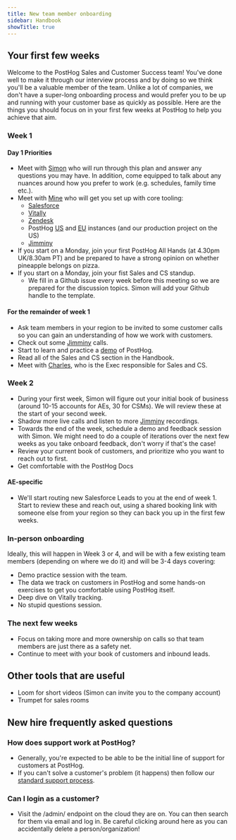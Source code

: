 ```yaml
---
title: New team member onboarding
sidebar: Handbook
showTitle: true
---
```


## Your first few weeks

Welcome to the PostHog Sales and Customer Success team!  You've done well to make it through our interview process and by 
doing so we think you'll be a valuable member of the team.  Unlike a lot of companies, we don't have a super-long onboarding 
process and would prefer you to be up and running with your customer base as quickly as possible.  Here are the things you 
should focus on in your first few weeks at PostHog to help you achieve that aim.

### Week 1

#### Day 1 Priorities

 - Meet with [Simon](/community/profiles/28895) who will run through this plan and answer any questions you may have.  In addition, come equipped to talk about any nuances around how you prefer to work (e.g. schedules, family time etc.).
 - Meet with [Mine](/community/profiles/29862) who will get you set up with core tooling:
   - [Salesforce](https://posthog.lightning.force.com/)
   - [Vitally](https://posthog.vitally-eu.io/)
   - [Zendesk](https://posthoghelp.zendesk.com/agent/dashboard)
   - PostHog [US](https://us.posthog.com/) and [EU](https://eu.posthog.com/) instances (and our production project on the US)
   - [Jimminy](https://app.jiminny.eu/dashboard)
 - If you start on a Monday, join your first PostHog All Hands (at 4.30pm UK/8.30am PT) and be prepared to have a strong opinion on whether pineapple belongs on pizza.
 - If you start on a Monday, join your fist Sales and CS standup.
   - We fill in a Github issue every week before this meeting so we are prepared for the discussion topics.  Simon will add your Github handle to the template.
#### For the remainder of week 1

 - Ask team members in your region to be invited to some customer calls so you can gain an understanding of how we work with customers.
 - Check out some [Jimminy](https://app.jiminny.eu/dashboard) calls.
 - Start to learn and practice a [demo](https://youtu.be/2jQco8hEvTI) of PostHog.
 - Read all of the Sales and CS section in the Handbook.
 - Meet with [Charles](/community/profiles/28625), who is the Exec responsible for Sales and CS.

### Week 2

- During your first week, Simon will figure out your initial book of business (around 10-15 accounts for AEs, 30 for CSMs).  We will review these at the start of your second week.
- Shadow more live calls and listen to more [Jimminy](https://app.jiminny.eu/dashboard) recordings.
- Towards the end of the week, schedule a demo and feedback session with Simon.  We might need to do a couple of iterations over the next few weeks as you take onboard feedback, don't worry if that's the case!
- Review your current book of customers, and prioritize who you want to reach out to first.
- Get comfortable with the PostHog Docs

#### AE-specific

- We'll start routing new Salesforce Leads to you at the end of week 1.  Start to review these and reach out, using a shared booking link with someone else from your region so they can back you up in the first few weeks.

### In-person onboarding

Ideally, this will happen in Week 3 or 4, and will be with a few existing team members (depending on where we do it) and will be 3-4 days covering:

- Demo practice session with the team.
- The data we track on customers in PostHog and some hands-on exercises to get you comfortable using PostHog itself.
- Deep dive on Vitally tracking.
- No stupid questions session.

### The next few weeks

- Focus on taking more and more ownership on calls so that team members are just there as a safety net.  
- Continue to meet with your book of customers and inbound leads.

## Other tools that are useful

- Loom for short videos (Simon can invite you to the company account)
- Trumpet for sales rooms

## New hire frequently asked questions

### How does support work at PostHog?

- Generally, you're expected to be able to be the initial line of support for customers at PostHog.
- If you can't solve a customer's problem (it happens) then follow our [standard support process](/handbook/support/customer-support).

### Can I login as a customer?

- Visit the /admin/ endpoint on the cloud they are on.  You can then search for them via email and log in.  Be careful clicking around here as you can accidentally delete a person/organization!
